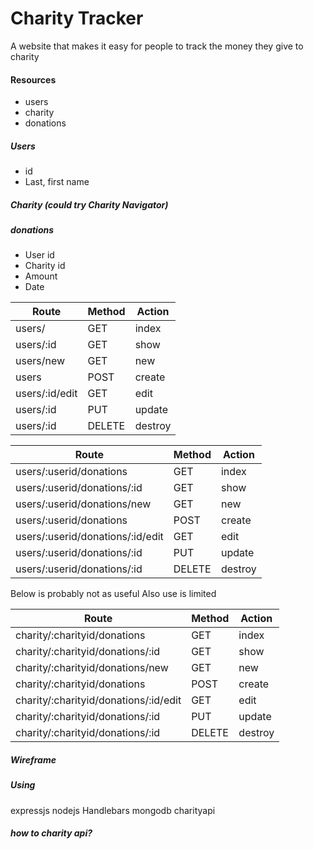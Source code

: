 # Charity Tracker

A website that makes it easy for people to track the money they give to charity

#### Resources
- users
- charity
- donations

##### Users
- id
- Last, first name

##### Charity (could try Charity Navigator)

##### donations
- User id
- Charity id
- Amount
- Date

| Route | Method | Action |
| --- | --- | --- |
| users/ | GET | index |
| users/:id | GET | show |
| users/new | GET | new |
| users | POST | create |
| users/:id/edit | GET | edit |
| users/:id | PUT | update |
| users/:id | DELETE | destroy |


| Route | Method | Action |
| --- | --- | --- |
| users/:userid/donations | GET | index |
| users/:userid/donations/:id | GET | show |
| users/:userid/donations/new | GET | new |
| users/:userid/donations | POST | create |
| users/:userid/donations/:id/edit | GET | edit |
| users/:userid/donations/:id | PUT | update |
| users/:userid/donations/:id | DELETE | destroy |

Below is probably not as useful
Also use is limited 

| Route | Method | Action |
| --- | --- | --- |
| charity/:charityid/donations | GET | index |
| charity/:charityid/donations/:id | GET | show |
| charity/:charityid/donations/new | GET | new |
| charity/:charityid/donations | POST | create |
| charity/:charityid/donations/:id/edit | GET | edit |
| charity/:charityid/donations/:id | PUT | update |
| charity/:charityid/donations/:id | DELETE | destroy |

##### Wireframe

##### Using
expressjs
nodejs
Handlebars
mongodb
charityapi

##### how to charity api?
